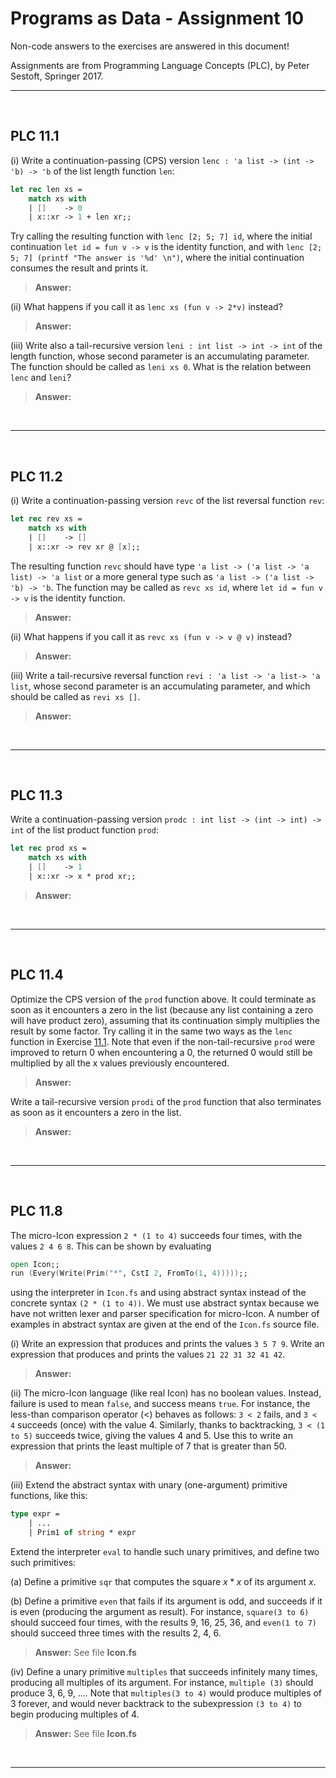 # Programs as Data - Assignment 10

Non-code answers to the exercises are answered in this document!

Assignments are from Programming Language Concepts (PLC), by Peter Sestoft, Springer 2017.

---

</br>

## PLC 11.1

(i) Write a continuation-passing (CPS) version `lenc : 'a list -> (int -> 'b) -> 'b` of the list length function `len`:

```fsharp
let rec len xs =
    match xs with
    | []    -> 0
    | x::xr -> 1 + len xr;;
```

Try calling the resulting function with `lenc [2; 5; 7] id`, where the initial continuation `let id = fun v -> v` is the identity function, and with `lenc [2; 5; 7] (printf "The answer is '%d' \n")`, where the initial continuation consumes the result and prints it.

> **Answer:**

(ii) What happens if you call it as `lenc xs (fun v -> 2*v)` instead?

> **Answer:**

(iii) Write also a tail-recursive version `leni : int list -> int -> int` of the length function, whose second parameter is an accumulating parameter. The function should be called as `leni xs 0`. What is the relation between `lenc` and `leni`?

> **Answer:**

</br>

---

</br>

## PLC 11.2

(i) Write a continuation-passing version `revc` of the list reversal function `rev`:

```fsharp
let rec rev xs =
    match xs with
    | []    -> []
    | x::xr -> rev xr @ [x];;
```

The resulting function `revc` should have type `'a list -> ('a list -> 'a list) -> 'a list` or a more general type such as `'a list -> ('a list -> 'b) -> 'b`. The function may be called as `revc xs id`, where `let id = fun v -> v` is the identity function.

> **Answer:**

(ii) What happens if you call it as `revc xs (fun v -> v @ v)` instead?

> **Answer:**

(iii) Write a tail-recursive reversal function `revi : 'a list -> 'a list-> 'a list`, whose second parameter is an accumulating parameter, and which should be called as `revi xs []`.

> **Answer:**

</br>

---

</br>

## PLC 11.3

Write a continuation-passing version `prodc : int list -> (int -> int) -> int` of the list product function `prod`:

```fsharp
let rec prod xs =
    match xs with
    | []    -> 1
    | x::xr -> x * prod xr;;
```

> **Answer:**

</br>

---

</br>

## PLC 11.4

Optimize the CPS version of the `prod` function above. It could terminate as soon as it encounters a zero in the list (because any list containing a zero will have product zero), assuming that its continuation simply multiplies the result by some factor. Try calling it in the same two ways as the `lenc` function in Exercise [11.1](#plc-111). Note that even if the non-tail-recursive `prod` were improved to return 0 when encountering a 0, the returned 0 would still be multiplied by all the x values previously encountered.

> **Answer:**

Write a tail-recursive version `prodi` of the `prod` function that also terminates as soon as it encounters a zero in the list.

> **Answer:**

</br>

---

</br>

## PLC 11.8

The micro-Icon expression `2 * (1 to 4)` succeeds four times, with the values `2 4 6 8`. This can be shown by evaluating

```fsharp
open Icon;;
run (Every(Write(Prim("*", CstI 2, FromTo(1, 4)))));;
```

using the interpreter in `Icon.fs` and using abstract syntax instead of the concrete syntax `(2 * (1 to 4))`. We must use abstract syntax because we have not written lexer and parser specification for micro-Icon. A number of examples in abstract syntax are given at the end of the `Icon.fs` source file.

(i) Write an expression that produces and prints the values `3 5 7 9`. Write an expression that produces and prints the values `21 22 31 32 41 42`.

> **Answer:**

(ii) The micro-Icon language (like real Icon) has no boolean values. Instead, failure is used to mean `false`, and success means `true`. For instance, the less-than comparison operator (<) behaves as follows: `3 < 2` fails, and `3 < 4` succeeds (once) with the value 4. Similarly, thanks to backtracking, `3 < (1 to 5)` succeeds twice, giving the values 4 and 5. Use this to write an expression that prints the least multiple of 7 that is greater than 50.

> **Answer:**

(iii) Extend the abstract syntax with unary (one-argument) primitive functions, like this:

```fsharp
type expr =
    | ...
    | Prim1 of string * expr
```

Extend the interpreter `eval` to handle such unary primitives, and define two such primitives:

(a) Define a primitive `sqr` that computes the square $x * x$ of its argument $x$.

(b) Define a primitive `even` that fails if its argument is odd, and succeeds if it is even (producing the argument as result). For instance, `square(3 to 6)` should succeed four times, with the results 9, 16, 25, 36, and `even(1 to 7)` should succeed three times with the results 2, 4, 6.

> **Answer:** See file **Icon.fs**

(iv) Define a unary primitive `multiples` that succeeds infinitely many times, producing all multiples of its argument. For instance, `multiple (3)` should produce 3, 6, 9, .... Note that `multiples(3 to 4)` would produce multiples of 3 forever, and would never backtrack to the subexpression `(3 to 4)` to begin producing multiples of 4.

> **Answer:** See file **Icon.fs**

</br>

---
